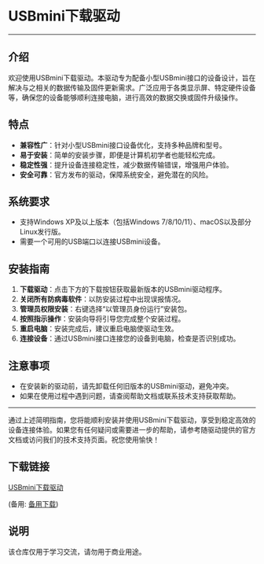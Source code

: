 # USBmini下载驱动

---

## 介绍

欢迎使用USBmini下载驱动。本驱动专为配备小型USBmini接口的设备设计，旨在解决与之相关的数据传输及固件更新需求。广泛应用于各类显示屏、特定硬件设备等，确保您的设备能够顺利连接电脑，进行高效的数据交换或固件升级操作。

## 特点

- **兼容性广**：针对小型USBmini接口设备优化，支持多种品牌和型号。
- **易于安装**：简单的安装步骤，即便是计算机初学者也能轻松完成。
- **稳定性强**：提升设备连接稳定性，减少数据传输错误，增强用户体验。
- **安全可靠**：官方发布的驱动，保障系统安全，避免潜在的风险。

## 系统要求

- 支持Windows XP及以上版本（包括Windows 7/8/10/11）、macOS以及部分Linux发行版。
- 需要一个可用的USB端口以连接USBmini设备。

## 安装指南

1. **下载驱动**：点击下方的下载按钮获取最新版本的USBmini驱动程序。
2. **关闭所有防病毒软件**：以防安装过程中出现误报情况。
3. **管理员权限安装**：右键选择“以管理员身份运行”安装包。
4. **按照指示操作**：安装向导将引导您完成整个安装过程。
5. **重启电脑**：安装完成后，建议重启电脑使驱动生效。
6. **连接设备**：通过USBmini接口连接您的设备到电脑，检查是否识别成功。

## 注意事项

- 在安装新的驱动前，请先卸载任何旧版本的USBmini驱动，避免冲突。
- 如果在使用过程中遇到问题，请查阅帮助文档或联系技术支持获取帮助。

---

通过上述简明指南，您将能顺利安装并使用USBmini下载驱动，享受到稳定高效的设备连接体验。如果您有任何疑问或需要进一步的帮助，请参考随驱动提供的官方文档或访问我们的技术支持页面。祝您使用愉快！

## 下载链接
[USBmini下载驱动](https://pan.quark.cn/s/5e6f877b3cd7) 

(备用: [备用下载](https://pan.baidu.com/s/1kwCThl6Ew4l6rr2EcB3jdQ?pwd=1234))

## 说明

该仓库仅用于学习交流，请勿用于商业用途。
